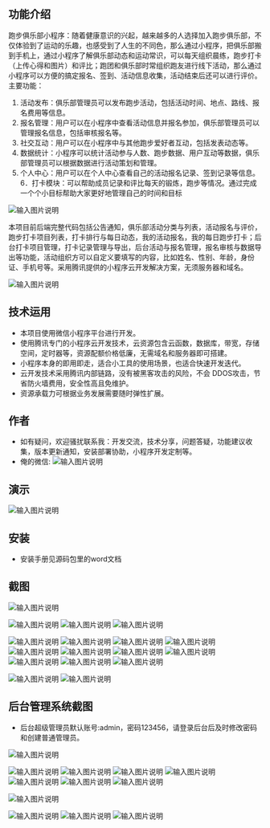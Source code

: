 ## 功能介绍 

跑步俱乐部小程序：随着健康意识的兴起，越来越多的人选择加入跑步俱乐部，不仅体验到了运动的乐趣，也感受到了人生的不同色，那么通过小程序，把俱乐部搬到手机上，通过小程序了解俱乐部动态和运动常识，可以每天组织晨练，跑步打卡（上传心得和图片）和评比；跑团和俱乐部时常组织跑友进行线下活动，那么通过小程序可以方便的搞定报名、签到、活动信息收集，活动结束后还可以进行评价。
主要功能：
1. 活动发布：俱乐部管理员可以发布跑步活动，包括活动时间、地点、路线、报名费用等信息。
2. 报名管理：用户可以在小程序中查看活动信息并报名参加，俱乐部管理员可以管理报名信息，包括审核报名等。
3. 社交互动：用户可以在小程序中与其他跑步爱好者互动，包括发表动态等。
4. 数据统计：小程序可以统计活动参与人数、跑步数据、用户互动等数据，俱乐部管理员可以根据数据进行活动策划和管理。
5. 个人中心：用户可以在个人中心查看自己的活动报名记录、签到记录等信息。
6．打卡模块：可以帮助成员记录和评比每天的锻炼，跑步等情况。通过完成一个个小目标帮助大家更好地管理自己的时间和目标

![输入图片说明](demo/qr.png)

本项目前后端完整代码包括公告通知，俱乐部活动分类与列表，活动报名与评价，跑步打卡项目列表，打卡排行与每日动态，我的活动报名，我的每日跑步打卡；后台打卡项目管理，打卡记录管理与导出，后台活动与报名管理，报名审核与数据导出等功能，活动组织方可以自定义要填写的内容，比如姓名、性别、年龄，身份证、手机号等。采用腾讯提供的小程序云开发解决方案，无须服务器和域名。

 ![输入图片说明](demo/%E8%B7%91%E6%AD%A5%E4%BF%B1%E4%B9%90%E9%83%A8%E5%B0%8F%E7%A8%8B%E5%BA%8F%20(2).jpg)


## 技术运用
- 本项目使用微信小程序平台进行开发。
- 使用腾讯专门的小程序云开发技术，云资源包含云函数，数据库，带宽，存储空间，定时器等，资源配额价格低廉，无需域名和服务器即可搭建。
- 小程序本身的即用即走，适合小工具的使用场景，也适合快速开发迭代。
- 云开发技术采用腾讯内部链路，没有被黑客攻击的风险，不会 DDOS攻击，节省防火墙费用，安全性高且免维护。
- 资源承载力可根据业务发展需要随时弹性扩展。  



## 作者
- 如有疑问，欢迎骚扰联系我：开发交流，技术分享，问题答疑，功能建议收集，版本更新通知，安装部署协助，小程序开发定制等。
- 俺的微信: 
 ![输入图片说明](demo/15.png)



## 演示 
 ![输入图片说明](demo/qr.png)

## 安装

- 安装手册见源码包里的word文档
 



## 截图
![输入图片说明](demo/1%E9%A6%96%E9%A1%B5.png)

![输入图片说明](demo/2%E5%85%AC%E5%91%8A.png)
![输入图片说明](demo/3%E6%B4%BB%E5%8A%A8.png)
![输入图片说明](demo/4%E8%BF%90%E5%8A%A8%E5%B8%B8%E8%AF%86.png)

![输入图片说明](demo/5%E6%B4%BB%E5%8A%A8.png)
![输入图片说明](demo/6%E6%B4%BB%E5%8A%A8%E5%90%8D%E5%8D%95.png)
![输入图片说明](demo/7%E6%B4%BB%E5%8A%A8%E8%AF%84%E4%BB%B7.png)
 ![输入图片说明](demo/8%E6%89%93%E5%8D%A1.png)
![输入图片说明](demo/9%E6%89%93%E5%8D%A1.png)
![输入图片说明](demo/10%E6%89%93%E5%8D%A1%E6%8E%92%E8%A1%8C.png)
![输入图片说明](demo/11%E6%89%93%E5%8D%A1%E5%8A%A8%E6%80%81.png)
![输入图片说明](demo/11%E6%89%93%E5%8D%A1%E5%8A%A8%E6%80%812.png)
![输入图片说明](demo/11%E6%89%93%E5%8D%A1%E5%8A%A8%E6%80%81-%E6%89%93%E5%8D%A1.png)
![输入图片说明](demo/12%E6%88%91%E7%9A%84.png)
![输入图片说明](demo/12%E6%88%91%E7%9A%84%E6%B4%BB%E5%8A%A8%E6%8A%A5%E5%90%8D.png)

![输入图片说明](demo/13%E6%88%91%E7%9A%84%E6%B4%BB%E5%8A%A8%E6%8A%A5%E5%90%8D%E8%AF%A6%E6%83%85.png)
![输入图片说明](demo/14%E6%88%91%E7%9A%84%E6%89%93%E5%8D%A1.png)

## 后台管理系统截图 
- 后台超级管理员默认账号:admin，密码123456，请登录后台后及时修改密码和创建普通管理员。

![输入图片说明](demo/80%E5%90%8E%E5%8F%B0%E9%A6%96%E9%A1%B5.png)

![输入图片说明](demo/81%E5%90%8E%E5%8F%B0-%E6%B4%BB%E5%8A%A8%E7%AE%A1%E7%90%86.png)
![输入图片说明](demo/82%E5%90%8E%E5%8F%B0%E6%B4%BB%E5%8A%A8%E7%AE%A1%E7%90%86.png)
![输入图片说明](demo/83%E5%90%8E%E5%8F%B0%E6%B4%BB%E5%8A%A8%E5%90%8D%E5%8D%95.png)
![输入图片说明](demo/84%E5%90%8E%E5%8F%B0%E5%AF%BC%E5%87%BA%E5%90%8D%E5%8D%95.png)
![输入图片说明](demo/85%E5%90%8E%E5%8F%B0%E6%B4%BB%E5%8A%A8%E5%90%8D%E5%8D%95.png)
![输入图片说明](demo/86%E5%90%8E%E5%8F%B0-%E6%A0%B8%E9%94%80.png)
![输入图片说明](demo/87%E5%90%8E%E5%8F%B0-%E6%89%93%E5%8D%A1%E7%AE%A1%E7%90%86.png)

![输入图片说明](demo/88%E5%90%8E%E5%8F%B0-%E6%89%93%E5%8D%A1%E8%AE%B0%E5%BD%95.png)

![输入图片说明](demo/89%E5%90%8E%E5%8F%B0-%E6%89%93%E5%8D%A1.png)
![输入图片说明](demo/90%E5%90%8E%E5%8F%B0-%E9%80%9A%E7%9F%A5.png)
![输入图片说明](demo/91%E5%90%8E%E5%8F%B0-%E7%AE%A1%E7%90%86%E5%91%98%E7%AE%A1%E7%90%86.png)